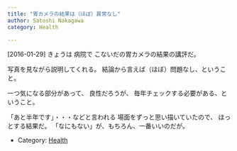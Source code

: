 ```yaml
---
title: "胃カメラの結果は（ほぼ）異常なし"
author: Satoshi Nakagawa
category: Health

---
```


[2016-01-29]  きょうは 病院で
こないだの胃カメラの結果の講評だ。

 写真を見ながら説明してくれる。
結論から言えば（ほぼ）問題なし、ということ。

 一つ気になる部分があって、
良性だろうが、
毎年チェックする必要がある、ということ。
<!--more-->

 「あと半年です」・・・などと言われる
場面をずっと思い描いていたので、
ほっとする結果だ。
「なにもない」が、もちろん、一番いいのだが。

- Category: [Health](categories.html#Health)

